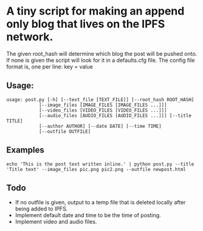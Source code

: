 # A tiny script for making an append only blog that lives on the IPFS network.

The given root_hash will determine which blog the post will be pushed onto. 
If none is given the script will look for it in a defaults.cfg file.
The config file format is, one per line: 
    key = value 

## Usage:

    usage: post.py [-h] [--text_file [TEXT_FILE]] [--root_hash ROOT_HASH]
                [--image_files [IMAGE_FILES [IMAGE_FILES ...]]]
                [--video_files [VIDEO_FILES [VIDEO_FILES ...]]]
                [--audio_files [AUDIO_FILES [AUDIO_FILES ...]]] [--title TITLE]
                [--author AUTHOR] [--date DATE] [--time TIME]
                [--outfile OUTFILE]

## Examples

    echo 'This is the post text written inline.' | python post.py --title 'Title text' --image_files pic.png pic2.png --outfile newpost.html

## Todo
* If no outfile is given, output to a temp file that is deleted locally after being added to IPFS.
* Implement default date and time to be the time of posting.
* Implement video and audio files.
